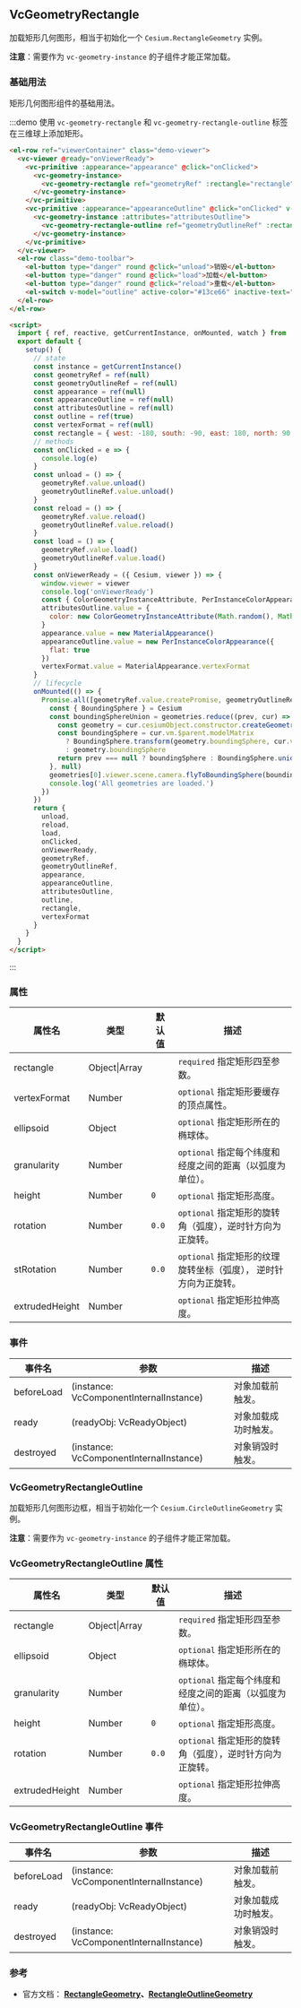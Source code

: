 ## VcGeometryRectangle

加载矩形几何图形，相当于初始化一个 `Cesium.RectangleGeometry` 实例。

**注意**：需要作为 `vc-geometry-instance` 的子组件才能正常加载。

### 基础用法

矩形几何图形组件的基础用法。

:::demo 使用 `vc-geometry-rectangle` 和 `vc-geometry-rectangle-outline` 标签在三维球上添加矩形。

```html
<el-row ref="viewerContainer" class="demo-viewer">
  <vc-viewer @ready="onViewerReady">
    <vc-primitive :appearance="appearance" @click="onClicked">
      <vc-geometry-instance>
        <vc-geometry-rectangle ref="geometryRef" :rectangle="rectangle" :vertexFormat="vertexFormat"></vc-geometry-rectangle>
      </vc-geometry-instance>
    </vc-primitive>
    <vc-primitive :appearance="appearanceOutline" @click="onClicked" v-if="outline">
      <vc-geometry-instance :attributes="attributesOutline">
        <vc-geometry-rectangle-outline ref="geometryOutlineRef" :rectangle="rectangle"></vc-geometry-rectangle-outline>
      </vc-geometry-instance>
    </vc-primitive>
  </vc-viewer>
  <el-row class="demo-toolbar">
    <el-button type="danger" round @click="unload">销毁</el-button>
    <el-button type="danger" round @click="load">加载</el-button>
    <el-button type="danger" round @click="reload">重载</el-button>
    <el-switch v-model="outline" active-color="#13ce66" inactive-text="边框"> </el-switch>
  </el-row>
</el-row>

<script>
  import { ref, reactive, getCurrentInstance, onMounted, watch } from 'vue'
  export default {
    setup() {
      // state
      const instance = getCurrentInstance()
      const geometryRef = ref(null)
      const geometryOutlineRef = ref(null)
      const appearance = ref(null)
      const appearanceOutline = ref(null)
      const attributesOutline = ref(null)
      const outline = ref(true)
      const vertexFormat = ref(null)
      const rectangle = { west: -180, south: -90, east: 180, north: 90 }
      // methods
      const onClicked = e => {
        console.log(e)
      }
      const unload = () => {
        geometryRef.value.unload()
        geometryOutlineRef.value.unload()
      }
      const reload = () => {
        geometryRef.value.reload()
        geometryOutlineRef.value.reload()
      }
      const load = () => {
        geometryRef.value.load()
        geometryOutlineRef.value.load()
      }
      const onViewerReady = ({ Cesium, viewer }) => {
        window.viewer = viewer
        console.log('onViewerReady')
        const { ColorGeometryInstanceAttribute, PerInstanceColorAppearance, Cartesian3, MaterialAppearance } = Cesium
        attributesOutline.value = {
          color: new ColorGeometryInstanceAttribute(Math.random(), Math.random(), Math.random(), 0.8)
        }
        appearance.value = new MaterialAppearance()
        appearanceOutline.value = new PerInstanceColorAppearance({
          flat: true
        })
        vertexFormat.value = MaterialAppearance.vertexFormat
      }
      // lifecycle
      onMounted(() => {
        Promise.all([geometryRef.value.createPromise, geometryOutlineRef.value.createPromise]).then(geometries => {
          const { BoundingSphere } = Cesium
          const boundingSphereUnion = geometries.reduce((prev, cur) => {
            const geometry = cur.cesiumObject.constructor.createGeometry(cur.cesiumObject)
            const boundingSphere = cur.vm.$parent.modelMatrix
              ? BoundingSphere.transform(geometry.boundingSphere, cur.vm.$parent.modelMatrix)
              : geometry.boundingSphere
            return prev === null ? boundingSphere : BoundingSphere.union(prev, boundingSphere)
          }, null)
          geometries[0].viewer.scene.camera.flyToBoundingSphere(boundingSphereUnion)
          console.log('All geometries are loaded.')
        })
      })
      return {
        unload,
        reload,
        load,
        onClicked,
        onViewerReady,
        geometryRef,
        geometryOutlineRef,
        appearance,
        appearanceOutline,
        attributesOutline,
        outline,
        rectangle,
        vertexFormat
      }
    }
  }
</script>
```

:::

### 属性

| 属性名         | 类型          | 默认值 | 描述                                                             |
| -------------- | ------------- | ------ | ---------------------------------------------------------------- |
| rectangle      | Object\|Array |        | `required` 指定矩形四至参数。                                    |
| vertexFormat   | Number        |        | `optional` 指定矩形要缓存的顶点属性。                            |
| ellipsoid      | Object        |        | `optional` 指定矩形所在的椭球体。                                |
| granularity    | Number        |        | `optional` 指定每个纬度和经度之间的距离（以弧度为单位）。        |
| height         | Number        | `0`    | `optional` 指定矩形高度。                                        |
| rotation       | Number        | `0.0`  | `optional` 指定矩形的旋转角（弧度），逆时针方向为正旋转。        |
| stRotation     | Number        | `0.0`  | `optional` 指定矩形的纹理旋转坐标（弧度）， 逆时针方向为正旋转。 |
| extrudedHeight | Number        |        | `optional` 指定矩形拉伸高度。                                    |

### 事件

| 事件名     | 参数                                    | 描述                 |
| ---------- | --------------------------------------- | -------------------- |
| beforeLoad | (instance: VcComponentInternalInstance) | 对象加载前触发。     |
| ready      | (readyObj: VcReadyObject)               | 对象加载成功时触发。 |
| destroyed  | (instance: VcComponentInternalInstance) | 对象销毁时触发。     |

### VcGeometryRectangleOutline

加载矩形几何图形边框，相当于初始化一个 `Cesium.CircleOutlineGeometry` 实例。

**注意**：需要作为 `vc-geometry-instance` 的子组件才能正常加载。

### VcGeometryRectangleOutline 属性

| 属性名         | 类型          | 默认值 | 描述                                                      |
| -------------- | ------------- | ------ | --------------------------------------------------------- |
| rectangle      | Object\|Array |        | `required` 指定矩形四至参数。                             |
| ellipsoid      | Object        |        | `optional` 指定矩形所在的椭球体。                         |
| granularity    | Number        |        | `optional` 指定每个纬度和经度之间的距离（以弧度为单位）。 |
| height         | Number        | `0`    | `optional` 指定矩形高度。                                 |
| rotation       | Number        | `0.0`  | `optional` 指定矩形的旋转角（弧度），逆时针方向为正旋转。 |
| extrudedHeight | Number        |        | `optional` 指定矩形拉伸高度。                             |

### VcGeometryRectangleOutline 事件

| 事件名     | 参数                                    | 描述                 |
| ---------- | --------------------------------------- | -------------------- |
| beforeLoad | (instance: VcComponentInternalInstance) | 对象加载前触发。     |
| ready      | (readyObj: VcReadyObject)               | 对象加载成功时触发。 |
| destroyed  | (instance: VcComponentInternalInstance) | 对象销毁时触发。     |

### 参考

- 官方文档： **[RectangleGeometry](https://cesium.com/docs/cesiumjs-ref-doc/RectangleGeometry.html)、[RectangleOutlineGeometry](https://cesium.com/docs/cesiumjs-ref-doc/RectangleOutlineGeometry.html)**
